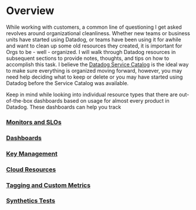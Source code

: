# Overview

While working with customers, a common line of questioning I get asked revolves around organizational cleanliness. Whether new teams or business units have started using Datadog, or teams have been using it for awhile and want to clean up some old resources they created, it is important for Orgs to be - well - organized. I will walk through Datadog resources in subsequent sections to provide notes, thoughts, and tips on how to accomplish this task. I believe the [Datadog Service Catalog](https://docs.datadoghq.com/tracing/service_catalog/) is the ideal way to make sure everything is organized moving forward, however, you may need help deciding what to keep or delete or you may have started using Datadog before the Service Catalog was available.

Keep in mind while looking into individual resource types that there are out-of-the-box dashboards based on usage for almost every product in Datadog. These dashboards can help you track 

### [Monitors and SLOs](https://github.com/dmmcmaster/datadog_resources/blob/main/guides/efficient_orgs/monitors_slos.md)

### [Dashboards](https://github.com/dmmcmaster/datadog_resources/blob/main/guides/efficient_orgs/dashboards.md)

### [Key Management](https://github.com/dmmcmaster/datadog_resources/blob/main/guides/efficient_orgs/key_management.md)

### [Cloud Resources](https://github.com/dmmcmaster/datadog_resources/blob/main/guides/efficient_orgs)

### [Tagging and Custom Metrics](https://github.com/dmmcmaster/datadog_resources/blob/main/guides/efficient_orgs)

### [Synthetics Tests](https://github.com/dmmcmaster/datadog_resources/blob/main/guides/efficient_orgs)